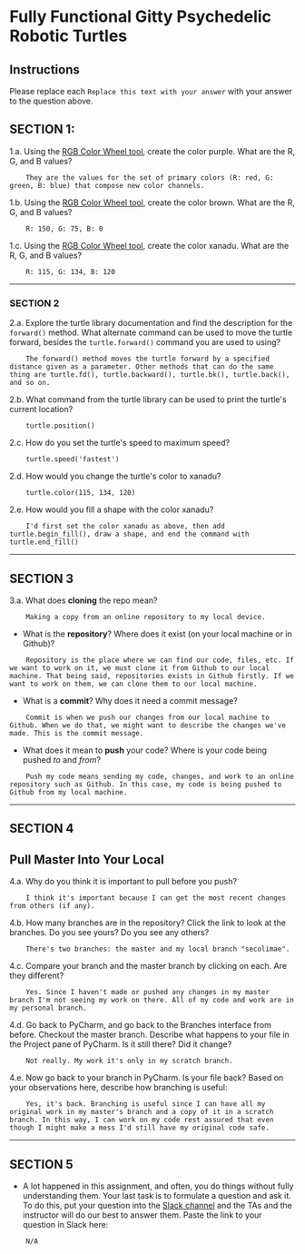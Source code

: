 # Fully Functional Gitty Psychedelic Robotic Turtles

## Instructions

Please replace each `Replace this text with your answer` 
with your answer to the question above.

## SECTION 1: 

1.a. Using the [RGB Color Wheel tool](https://colorspire.com/rgb-color-wheel/), create the color purple. 
     What are the R, G, and B values?

```
    They are the values for the set of primary colors (R: red, G: green, B: blue) that compose new color channels. 
```

1.b. Using the [RGB Color Wheel tool](https://colorspire.com/rgb-color-wheel/), create the color brown. 
     What are the R, G, and B values? 

```
    R: 150, G: 75, B: 0
```

1.c. Using the [RGB Color Wheel tool](https://colorspire.com/rgb-color-wheel/), create the color xanadu. 
     What are the R, G, and B values?

```
    R: 115, G: 134, B: 120
```

---

### SECTION 2

2.a. Explore the turtle library documentation and find the description for the 
     `forward()` method. What alternate command can be used to move the turtle forward, 
     besides the `turtle.forward()` command you are used to using?

```
    The forward() method moves the turtle forward by a specified distance given as a parameter. Other methods that can do the same thing are turtle.fd(), turtle.backward(), turtle.bk(), turtle.back(), and so on.
```

2.b. What command from the turtle library can be used to print the turtle's current 
   location?
   
```
    turtle.position()
```

2.c. How do you set the turtle's speed to maximum speed?
   
```
    turtle.speed('fastest')
```

2.d. How would you change the turtle's color to xanadu? 

```
    turtle.color(115, 134, 120)
```

2.e. How would you fill a shape with the color xanadu?

```
    I'd first set the color xanadu as above, then add turtle.begin_fill(), draw a shape, and end the command with turtle.end_fill()
```

---

## SECTION 3

3.a. What does **cloning** the repo mean?

```
    Making a copy from an online repository to my local device.
```


- What is the **repository**? Where does it exist (on your local machine or in Github)?

```
    Repository is the place where we can find our code, files, etc. If we want to work on it, we must clone it from Github to our local machine. That being said, repositories exists in Github firstly. If we want to work on them, we can clone them to our local machine. 
```


- What is a **commit**? Why does it need a commit message?

```
    Commit is when we push our changes from our local machine to Github. When we do that, we might want to describe the changes we've made. This is the commit message.
```


- What does it mean to **push** your code? Where is your code being pushed _to_ and _from_?

```
    Push my code means sending my code, changes, and work to an online repository such as Github. In this case, my code is being pushed to Github from my local machine.
```

---

## SECTION 4

## Pull Master Into Your Local

4.a. Why do you think it is important to pull before you push?

```
    I think it's important because I can get the most recent changes from others (if any).
```

4.b. How many branches are in the repository?
     Click the link to look at the branches. Do you see yours? Do you see any others? 

```
    There's two branches: the master and my local branch "secolimae".
```


4.c. Compare your branch and the master branch by clicking on each. Are they different?

```
    Yes. Since I haven't made or pushed any changes in my master branch I'm not seeing my work on there. All of my code and work are in my personal branch.
```


4.d. Go back to PyCharm, and go back to the Branches interface from before. Checkout the 
     master branch.
     Describe what happens to your file in the Project pane of PyCharm. Is it still 
     there? Did it change?

```
    Not really. My work it's only in my scratch branch.
```


4.e. Now go back to your branch in PyCharm. Is your file back? Based on your observations
     here, describe how branching is useful:

```
    Yes, it's back. Branching is useful since I can have all my original work in my master's branch and a copy of it in a scratch branch. In this way, I can work on my code rest assured that even though I might make a mess I'd still have my original code safe.
```

---

## SECTION 5
- A lot happened in this assignment, and often, you do things without fully 
  understanding them. Your last task is to formulate a question and ask it. 
  To do this, put your question into the [Slack channel](https://bereacs.slack.com/archives/C3QACGH8R) and the TAs and the instructor 
  will do our best to answer them. Paste the link to your question in Slack here:

```
    N/A
```



